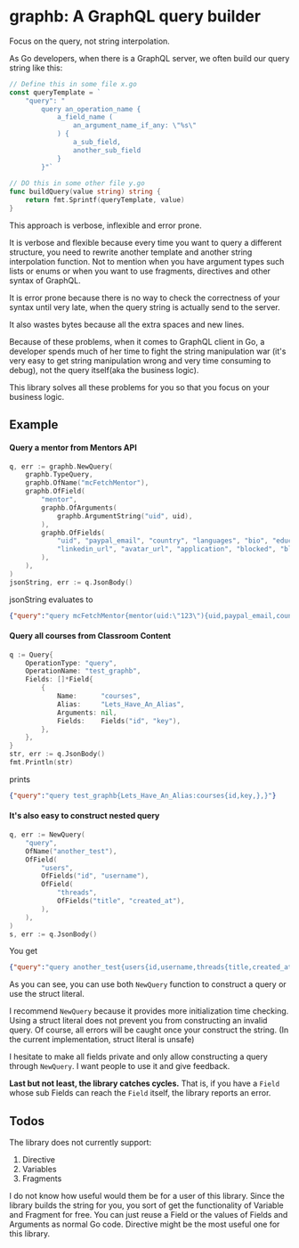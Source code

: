 # graphb: A GraphQL query builder
Focus on the query, not string interpolation.

As Go developers, when there is a GraphQL server, we often build our query string like this:
```go
// Define this in some file x.go
const queryTemplate = `
    "query": "
        query an_operation_name { 
            a_field_name (
                an_argument_name_if_any: \"%s\"
            ) {
                a_sub_field,
                another_sub_field
            }
        }"`
    
// DO this in some other file y.go
func buildQuery(value string) string {
    return fmt.Sprintf(queryTemplate, value)
}
```
This approach is verbose, inflexible and error prone.

It is verbose and flexible because every time you want to query a different structure, you need to rewrite another template and another string interpolation function. Not to mention when you have argument types such lists or enums or when you want to use fragments, directives and other syntax of GraphQL.

It is error prone because there is no way to check the correctness of your syntax until very late, when the query string is actually send to the server.

It also wastes bytes because all the extra spaces and new lines.

Because of these problems, when it comes to GraphQL client in Go, a developer spends much of her time to fight the string manipulation war (it's very easy to get string manipulation wrong and very time consuming to debug), not the query itself(aka the business logic).

This library solves all these problems for you so that you focus on your business logic.

## Example
#### Query a mentor from Mentors API
```go
q, err := graphb.NewQuery(
    graphb.TypeQuery,
    graphb.OfName("mcFetchMentor"),
    graphb.OfField(
        "mentor",
        graphb.OfArguments(
            graphb.ArgumentString("uid", uid),
        ),
        graphb.OfFields(
            "uid", "paypal_email", "country", "languages", "bio", "educational_background", "intro_msg", "github_url",
            "linkedin_url", "avatar_url", "application", "blocked", "blocked_nds", "created_at", "updated_at",
        ),
    ),
)
jsonString, err := q.JsonBody()
```
jsonString evaluates to
```json
{"query":"query mcFetchMentor{mentor(uid:\"123\"){uid,paypal_email,country,languages,bio,educational_background,intro_msg,github_url,linkedin_url,avatar_url,application,blocked,blocked_nds,created_at,updated_at,},}"}
```
#### Query all courses from Classroom Content
```go
q := Query{
    OperationType: "query",
    OperationName: "test_graphb",
    Fields: []*Field{
        {
            Name:      "courses",
            Alias:     "Lets_Have_An_Alias",
            Arguments: nil,
            Fields:    Fields("id", "key"),
        },
    },
}
str, err := q.JsonBody()
fmt.Println(str)
```
prints
```json
{"query":"query test_graphb{Lets_Have_An_Alias:courses{id,key,},}"}
```
#### It's also easy to construct nested query
```go
q, err := NewQuery(
    "query",
    OfName("another_test"),
    OfField(
        "users",
        OfFields("id", "username"),
        OfField(
            "threads",
            OfFields("title", "created_at"),
        ),
    ),
)
s, err := q.JsonBody()
```
You get
```json
{"query":"query another_test{users{id,username,threads{title,created_at,},},}"}
```

As you can see, you can use both `NewQuery` function to construct a query or use the struct literal.

I recommend `NewQuery` because it provides more initialization time checking. Using a struct literal does not prevent you from constructing an invalid query. Of course, all errors will be caught once your construct the string. (In the current implementation, struct literal is unsafe)

I hesitate to make all fields private and only allow constructing a query through `NewQuery`. I want people to use it and give feedback.

__Last but not least, the library catches cycles.__ That is, if you have a `Field` whose sub Fields can reach the `Field` itself, the library reports an error.

## Todos
The library does not currently support:
1. Directive
2. Variables
3. Fragments

I do not know how useful would them be for a user of this library. Since the library builds the string for you, you sort of get the functionality of Variable and Fragment for free. You can just reuse a Field or the values of Fields and Arguments as normal Go code. Directive might be the most useful one for this library.
